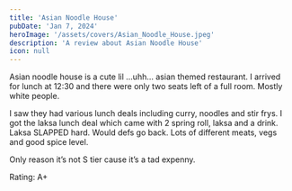 ```yaml
---
title: 'Asian Noodle House'
pubDate: 'Jan 7, 2024'
heroImage: '/assets/covers/Asian_Noodle_House.jpeg'
description: 'A review about Asian Noodle House'
icon: null
---
```


Asian noodle house is a cute lil …uhh… asian themed restaurant. I arrived for lunch at 12:30 and there were only two seats left of a full room. Mostly white people.

I saw they had various lunch deals including curry, noodles and stir frys. I got the laksa lunch deal which came with 2 spring roll, laksa and a drink. Laksa SLAPPED hard. Would defs go back. Lots of different meats, vegs and good spice level.

Only reason it’s not S tier cause it’s a tad expenny.

Rating: A+
